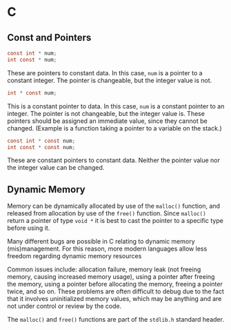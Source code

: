 # C #

## Const and Pointers ##
```c
const int * num;
int const * num;
```
These are pointers to constant data.  In this case, `num` is a pointer to a
constant integer.  The pointer is changeable, but the integer value is not.
```c
int * const num;
```
This is a constant pointer to data.  In this case, `num` is a constant pointer
to an integer.  The pointer is not changeable, but the integer value is.  These
pointers should be assigned an immediate value, since they cannot be changed.
(Example is a function taking a pointer to a variable on the stack.)
```c
const int * const num;
int const * const num;
```
These are constant pointers to constant data.  Neither the pointer value nor the
integer value can be changed.

## Dynamic Memory ##
Memory can be dynamically allocated by use of the `malloc()` function, and
released from allocation by use of the `free()` function.  Since `malloc()`
return a pointer of type `void *` it is best to cast the pointer to a specific
type before using it.

Many different bugs are possible in C relating to dynamic memory
(mis)management.  For this reason, more modern languages allow less freedom
regarding dynamic memory resources

Common issues include:  allocation failure, memory leak (not freeing memory,
causing increased memory usage), using a pointer after freeing the memory, using
a pointer before allocating the memory, freeing a pointer twice, and so on.
These problems are often difficult to debug due to the fact that it involves
uninitialized memory values, which may be anything and are not under control or
review by the code.

The `malloc()` and `free()` functions are part of the `stdlib.h` standard
header.
